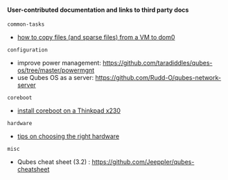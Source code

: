 #### User-contributed documentation and links to third party docs

`common-tasks`
- [how to copy files (and sparse files) from a VM to dom0](common-tasks/copying-files-to-dom0.md)

`configuration`
- improve power management: https://github.com/taradiddles/qubes-os/tree/master/powermgnt
- use Qubes OS as a server: https://github.com/Rudd-O/qubes-network-server

`coreboot`
- [install coreboot on a Thinkpad x230](coreboot/x230.md)

`hardware`
- [tips on choosing the right hardware](hardware/hardware-selection.md)

`misc`
- Qubes cheat sheet (3.2) : https://github.com/Jeeppler/qubes-cheatsheet
